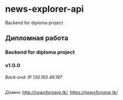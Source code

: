 # news-explorer-api
Backend for diploma project
## Дипломная работа
### Backend for diploma project
### v1.0.0
###### Back-end: IP 130.193.49.197
###### Домен: http://newsforsave.tk/, https://newsforsave.tk/
